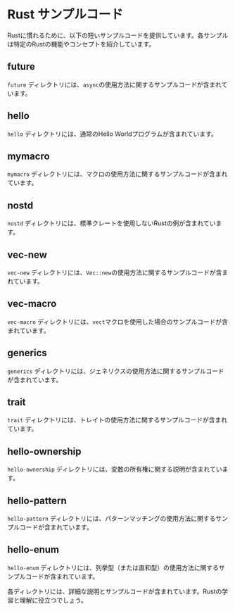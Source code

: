 # Rust サンプルコード

Rustに慣れるために、以下の短いサンプルコードを提供しています。各サンプルは特定のRustの機能やコンセプトを紹介しています。

## future

`future` ディレクトリには、`async`の使用方法に関するサンプルコードが含まれています。

## hello

`hello` ディレクトリには、通常のHello Worldプログラムが含まれています。

## mymacro

`mymacro` ディレクトリには、マクロの使用方法に関するサンプルコードが含まれています。

## nostd

`nostd` ディレクトリには、標準クレートを使用しないRustの例が含まれています。

## vec-new

`vec-new` ディレクトリには、`Vec::new`の使用方法に関するサンプルコードが含まれています。

## vec-macro

`vec-macro` ディレクトリには、`vect`マクロを使用した場合のサンプルコードが含まれています。

## generics

`generics` ディレクトリには、ジェネリクスの使用方法に関するサンプルコードが含まれています。

## trait

`trait` ディレクトリには、トレイトの使用方法に関するサンプルコードが含まれています。

## hello-ownership

`hello-ownership` ディレクトリには、変数の所有権に関する説明が含まれています。

## hello-pattern

`hello-pattern` ディレクトリには、パターンマッチングの使用方法に関するサンプルコードが含まれています。

## hello-enum

`hello-enum` ディレクトリには、列挙型（または直和型）の使用方法に関するサンプルコードが含まれています。

各ディレクトリには、詳細な説明とサンプルコードが含まれています。Rustの学習と理解に役立つでしょう。
